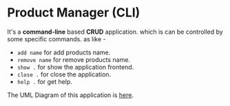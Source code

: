 # Product Manager (CLI)

It's a **command-line** based **CRUD** application. which is can be controlled by some specific commands. as like -

- `add name` for add products name.
- `remove name` for remove products name.
- `show .` for show the application frontend.
- `close .` for close the application.
- `help .` for get help.

The UML Diagram of this application is [here](https://fahimfaisaal.github.io/Product-Manager/).